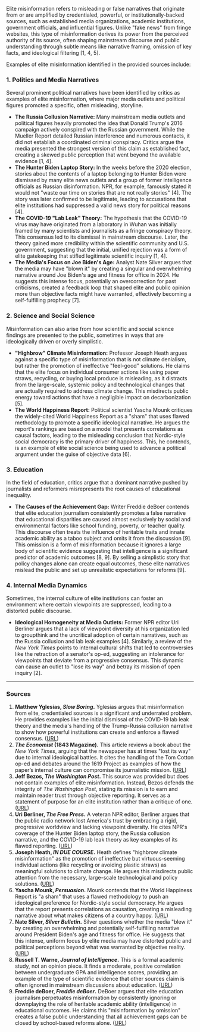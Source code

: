 Elite misinformation refers to misleading or false narratives that originate from or are amplified by credentialed, powerful, or institutionally-backed sources, such as established media organizations, academic institutions, government officials, and influential figures. Unlike "fake news" from fringe websites, this type of misinformation derives its power from the perceived authority of its source, often shaping mainstream discourse and public understanding through subtle means like narrative framing, omission of key facts, and ideological filtering [1, 4, 5].

Examples of elite misinformation identified in the provided sources include:

### 1. Politics and Media Narratives
Several prominent political narratives have been identified by critics as examples of elite misinformation, where major media outlets and political figures promoted a specific, often misleading, storyline.
*   **The Russia Collusion Narrative:** Many mainstream media outlets and political figures heavily promoted the idea that Donald Trump's 2016 campaign actively conspired with the Russian government. While the Mueller Report detailed Russian interference and numerous contacts, it did not establish a coordinated criminal conspiracy. Critics argue the media presented the strongest version of this claim as established fact, creating a skewed public perception that went beyond the available evidence [1, 4].
*   **The Hunter Biden Laptop Story:** In the weeks before the 2020 election, stories about the contents of a laptop belonging to Hunter Biden were dismissed by many elite news outlets and a group of former intelligence officials as Russian disinformation. NPR, for example, famously stated it would not "waste our time on stories that are not really stories" [4]. The story was later confirmed to be legitimate, leading to accusations that elite institutions had suppressed a valid news story for political reasons [4].
*   **The COVID-19 "Lab Leak" Theory:** The hypothesis that the COVID-19 virus may have originated from a laboratory in Wuhan was initially framed by many scientists and journalists as a fringe conspiracy theory. This consensus led to its dismissal in mainstream discourse. Later, the theory gained more credibility within the scientific community and U.S. government, suggesting that the initial, unified rejection was a form of elite gatekeeping that stifled legitimate scientific inquiry [1, 4].
*   **The Media's Focus on Joe Biden's Age:** Analyst Nate Silver argues that the media may have "blown it" by creating a singular and overwhelming narrative around Joe Biden's age and fitness for office in 2024. He suggests this intense focus, potentially an overcorrection for past criticisms, created a feedback loop that shaped elite and public opinion more than objective facts might have warranted, effectively becoming a self-fulfilling prophecy [7].

### 2. Science and Social Science
Misinformation can also arise from how scientific and social science findings are presented to the public, sometimes in ways that are ideologically driven or overly simplistic.
*   **"Highbrow" Climate Misinformation:** Professor Joseph Heath argues against a specific type of misinformation that is not climate denialism, but rather the promotion of ineffective "feel-good" solutions. He claims that the elite focus on individual consumer actions like using paper straws, recycling, or buying local produce is misleading, as it distracts from the large-scale, systemic policy and technological changes that are actually required to address climate change. This misdirects public energy toward actions that have a negligible impact on decarbonization [5].
*   **The World Happiness Report:** Political scientist Yascha Mounk critiques the widely-cited World Happiness Report as a "sham" that uses flawed methodology to promote a specific ideological narrative. He argues the report's rankings are based on a model that presents correlations as causal factors, leading to the misleading conclusion that Nordic-style social democracy is the primary driver of happiness. This, he contends, is an example of elite social science being used to advance a political argument under the guise of objective data [6].

### 3. Education
In the field of education, critics argue that a dominant narrative pushed by journalists and reformers misrepresents the root causes of educational inequality.
*   **The Causes of the Achievement Gap:** Writer Freddie deBoer contends that elite education journalism consistently promotes a false narrative that educational disparities are caused almost exclusively by social and environmental factors like school funding, poverty, or teacher quality. This discourse often treats the influence of heritable traits and innate academic ability as a taboo subject and omits it from the discussion [9]. This omission is a form of misinformation because it ignores a large body of scientific evidence suggesting that intelligence is a significant predictor of academic outcomes [8, 9]. By selling a simplistic story that policy changes alone can create equal outcomes, these elite narratives mislead the public and set up unrealistic expectations for reforms [9].

### 4. Internal Media Dynamics
Sometimes, the internal culture of elite institutions can foster an environment where certain viewpoints are suppressed, leading to a distorted public discourse.
*   **Ideological Homogeneity at Media Outlets:** Former NPR editor Uri Berliner argues that a lack of viewpoint diversity at his organization led to groupthink and the uncritical adoption of certain narratives, such as the Russia collusion and lab leak examples [4]. Similarly, a review of the *New York Times* points to internal cultural shifts that led to controversies like the retraction of a senator's op-ed, suggesting an intolerance for viewpoints that deviate from a progressive consensus. This dynamic can cause an outlet to "lose its way" and betray its mission of open inquiry [2].

---

### Sources

1.  **Matthew Yglesias, *Slow Boring*.** Yglesias argues that misinformation from elite, credentialed sources is a significant and underrated problem. He provides examples like the initial dismissal of the COVID-19 lab leak theory and the media's handling of the Trump-Russia collusion narrative to show how powerful institutions can create and enforce a flawed consensus. ([URL](https://www.slowboring.com/p/elite-misinformation-is-an-underrated))
2.  ***The Economist* (1843 Magazine).** This article reviews a book about the *New York Times*, arguing that the newspaper has at times "lost its way" due to internal ideological battles. It cites the handling of the Tom Cotton op-ed and debates around the 1619 Project as examples of how the paper’s internal culture can compromise its journalistic mission. ([URL](https://www.economist.com/1843/2023/12/14/when-the-new-york-times-lost-its-way))
3.  **Jeff Bezos, *The Washington Post*.** This source was provided but does not contain examples of elite misinformation. Instead, Bezos defends the integrity of *The Washington Post*, stating its mission is to earn and maintain reader trust through objective reporting. It serves as a statement of purpose for an elite institution rather than a critique of one. ([URL](https://www.washingtonpost.com/opinions/2024/10/28/jeff-bezos-washington-post-trust/))
4.  **Uri Berliner, *The Free Press*.** A veteran NPR editor, Berliner argues that the public radio network lost America's trust by embracing a rigid, progressive worldview and lacking viewpoint diversity. He cites NPR's coverage of the Hunter Biden laptop story, the Russia collusion narrative, and the COVID-19 lab leak theory as key examples of its flawed reporting. ([URL](https://www.thefp.com/p/npr-editor-how-npr-lost-americas-trust))
5.  **Joseph Heath, *IN DUE COURSE*.** Heath defines "highbrow climate misinformation" as the promotion of ineffective but virtuous-seeming individual actions (like recycling or avoiding plastic straws) as meaningful solutions to climate change. He argues this misdirects public attention from the necessary, large-scale technological and policy solutions. ([URL](https://josephheath.substack.com/p/highbrow-climate-misinformation))
6.  **Yascha Mounk, *Persuasion*.** Mounk contends that the World Happiness Report is "a sham" that uses a flawed methodology to push an ideological preference for Nordic-style social democracy. He argues that the report presents correlations as causation, creating a misleading narrative about what makes citizens of a country happy. ([URL](https://yaschamounk.substack.com/p/the-world-happiness-report-is-a-sham))
7.  **Nate Silver, *Silver Bulletin*.** Silver questions whether the media "blew it" by creating an overwhelming and potentially self-fulfilling narrative around President Biden's age and fitness for office. He suggests that this intense, uniform focus by elite media may have distorted public and political perceptions beyond what was warranted by objective reality. ([URL](https://www.natesilver.net/p/did-the-media-blow-it-on-biden))
8.  **Russell T. Warne, *Journal of Intelligence*.** This is a formal academic study, not an opinion piece. It finds a moderate, positive correlation between undergraduate GPA and intelligence scores, providing an example of the type of scientific evidence that other sources claim is often ignored in mainstream discussions about education. ([URL](https://archive.jwest.org/Research/Warne2018-UndergradIntelligence.pdf))
9.  **Freddie deBoer, *Freddie deBoer*.** DeBoer argues that elite education journalism perpetuates misinformation by consistently ignoring or downplaying the role of heritable academic ability (intelligence) in educational outcomes. He claims this "misinformation by omission" creates a false public understanding that all achievement gaps can be closed by school-based reforms alone. ([URL](https://freddiedeboer.substack.com/p/elite-education-journalism-still))